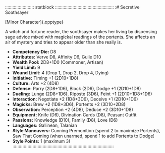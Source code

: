 ::::::::::::::::::::::: statblock :::::::::::::::::::::::::::::::::::::::::::::::
:# Secretive Soothsayer

[Minor Character]{.opptype}

A witch and fortune reader, the soothsayer makes her living by
dispensing sage advice mixed with magickal readings of the portents. She
affects an air of mystery and tries to appear older than she really is.

- **Competency Die:** D8
- **Attributes:** Verve D8, Affinity D6, Guile D10
- **Wealth Pool:** 2D8+1D0 (Commoner, Artisan)
- **Yield Limit:** 9
- **Wound Limit:** 4 (Drop 1, Drop 2, Drop 4, Dying)
- **Initiative:** Timing +1 (2D10+1D8)
- **Culture:** Arts +2 (4D8)
- **Defense:** Parry (2D8+1D6), Block (2D6), Dodge +1 (2D10+1D8)
- **Dueling:** Lunge (2D8+1D6), Riposte (3D6), Feint +1 (2D10+1D8+1D6)
- **Interaction:** Negotiate +2 (1D8+3D6), Deceive +1 (2D10+1D6)
- **Magicks:** Brew +2 (1D8+3D6), Portents +2 (3D10+2D8)
- **Observation:** Perception +2 (4D8), Deduce +2 (3D10+1D8)
- **Equipment:** Knife (D6), Divination Cards (D8), Peasant Outfit
- **Passions:** Knowledge (D10), Family (D8), Love (D6)
- **Languages:** Gallinean, Talanian
- **Style Maneuvers:** Cunning Premonition (spend 2 to maximize Portents), Saw That Coming (when unarmed, spend 1 to add Portents to Dodge)
- **Style Points:** 1 (maximum 3)
:::::::::::::::::::::::::::::::::::::::::::::::::::::::::::::::::::::::::::::::::

